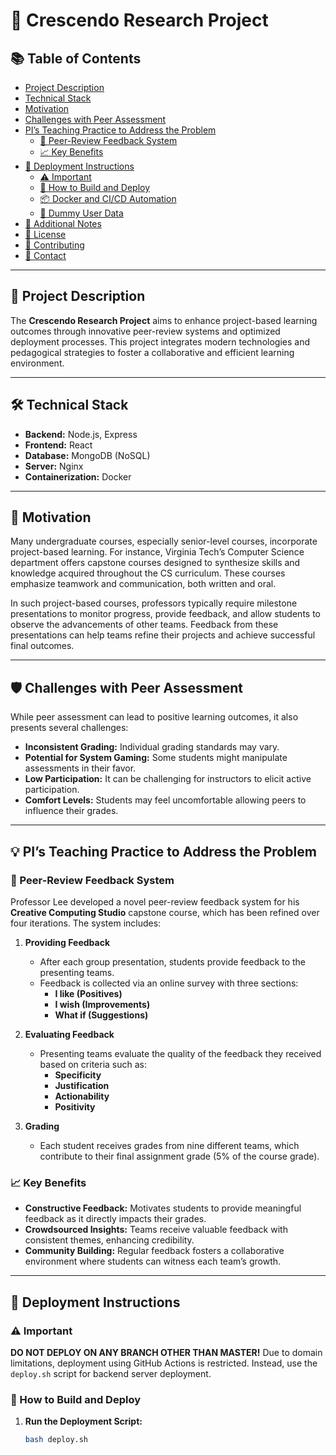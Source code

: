 # 🚀 Crescendo Research Project

## 📚 Table of Contents
- [Project Description](#project-description)
- [Technical Stack](#technical-stack)
- [Motivation](#motivation)
- [Challenges with Peer Assessment](#challenges-with-peer-assessment)
- [PI’s Teaching Practice to Address the Problem](#pis-teaching-practice-to-address-the-problem)
  - [🌟 Peer-Review Feedback System](#peer-review-feedback-system)
  - [📈 Key Benefits](#key-benefits)
- [🚢 Deployment Instructions](#deployment-instructions)
  - [⚠️ Important](#important)
  - [🔧 How to Build and Deploy](#how-to-build-and-deploy)
  - [📦 Docker and CI/CD Automation](#docker-and-cicd-automation)
  - [👤 Dummy User Data](#dummy-user-data)
- [📌 Additional Notes](#additional-notes)
- [📝 License](#license)
- [🤝 Contributing](#contributing)
- [📧 Contact](#contact)

---

## 📄 Project Description
The **Crescendo Research Project** aims to enhance project-based learning outcomes through innovative peer-review systems and optimized deployment processes. This project integrates modern technologies and pedagogical strategies to foster a collaborative and efficient learning environment.

---

## 🛠️ Technical Stack
- **Backend:** Node.js, Express
- **Frontend:** React
- **Database:** MongoDB (NoSQL)
- **Server:** Nginx
- **Containerization:** Docker

---

## 🎯 Motivation
Many undergraduate courses, especially senior-level courses, incorporate project-based learning. For instance, Virginia Tech’s Computer Science department offers capstone courses designed to synthesize skills and knowledge acquired throughout the CS curriculum. These courses emphasize teamwork and communication, both written and oral.

In such project-based courses, professors typically require milestone presentations to monitor progress, provide feedback, and allow students to observe the advancements of other teams. Feedback from these presentations can help teams refine their projects and achieve successful final outcomes.

---

## 🛡️ Challenges with Peer Assessment
While peer assessment can lead to positive learning outcomes, it also presents several challenges:
- **Inconsistent Grading:** Individual grading standards may vary.
- **Potential for System Gaming:** Some students might manipulate assessments in their favor.
- **Low Participation:** It can be challenging for instructors to elicit active participation.
- **Comfort Levels:** Students may feel uncomfortable allowing peers to influence their grades.

---

## 💡 PI’s Teaching Practice to Address the Problem

### 🌟 Peer-Review Feedback System
Professor Lee developed a novel peer-review feedback system for his **Creative Computing Studio** capstone course, which has been refined over four iterations. The system includes:

1. **Providing Feedback**
   - After each group presentation, students provide feedback to the presenting teams.
   - Feedback is collected via an online survey with three sections:
     - **I like (Positives)**
     - **I wish (Improvements)**
     - **What if (Suggestions)**

2. **Evaluating Feedback**
   - Presenting teams evaluate the quality of the feedback they received based on criteria such as:
     - **Specificity**
     - **Justification**
     - **Actionability**
     - **Positivity**

3. **Grading**
   - Each student receives grades from nine different teams, which contribute to their final assignment grade (5% of the course grade).

### 📈 Key Benefits
- **Constructive Feedback:** Motivates students to provide meaningful feedback as it directly impacts their grades.
- **Crowdsourced Insights:** Teams receive valuable feedback with consistent themes, enhancing credibility.
- **Community Building:** Regular feedback fosters a collaborative environment where students can witness each team’s growth.

---

## 🚢 Deployment Instructions

### ⚠️ Important
**DO NOT DEPLOY ON ANY BRANCH OTHER THAN MASTER!** Due to domain limitations, deployment using GitHub Actions is restricted. Instead, use the `deploy.sh` script for backend server deployment.

### 🔧 How to Build and Deploy
1. **Run the Deployment Script:**
   ```bash
   bash deploy.sh
